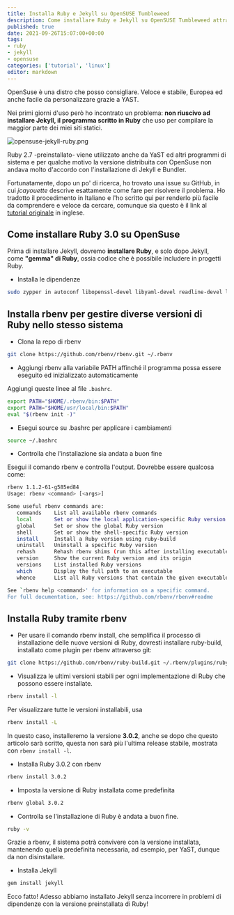 ```yaml
---
title: Installa Ruby e Jekyll su OpenSUSE Tumbleweed
description: Come installare Ruby e Jekyll su OpenSUSE Tumbleweed attraverso rbenv
published: true
date: 2021-09-26T15:07:00+00:00
tags: 
- ruby
- jekyll
- opensuse
categories: ['tutorial', 'linux']
editor: markdown
---
```


OpenSuse è una distro che posso consigliare. Veloce e stabile, Europea ed anche facile da personalizzare grazie a YAST.

Nei primi giorni d'uso però ho incontrato un problema: **non riuscivo ad installare Jekyll, il programma scritto in Ruby** che uso per compilare la maggior parte dei miei siti statici. <!--more-->

![opensuse-jekyll-ruby.png](../opensuse-jekyll-ruby.png "Immagine dell'articolo: il camaleonte di OpenSuse si confronta con le gemme di Ruby tra cui Jekyll")

Ruby 2.7 -preinstallato- viene utilizzato anche da YaST ed altri programmi di sistema e per qualche motivo la versione distribuita con OpenSuse non andava molto d'accordo con l'installazione di Jekyll e Bundler.

Fortunatamente, dopo un po' di ricerca, ho trovato una issue su GitHub, in cui *jcayouette* descrive esattamente come fare per risolvere il problema. Ho tradotto il procedimento in Italiano e l'ho scritto qui per renderlo più facile da comprendere e veloce da cercare, comunque sia questo è il link al [tutorial originale](https://github.com/jekyll/jekyll/issues/6852) in inglese.



## Come installare Ruby 3.0 su OpenSuse

Prima di installare Jekyll, dovremo **installare Ruby**, e solo dopo Jekyll, come **"gemma" di Ruby**, ossia codice che è possibile includere in progetti Ruby.

* Installa le dipendenze
```bash
sudo zypper in autoconf libopenssl-devel libyaml-devel readline-devel libxslt-devel ncurses-devel libffi-devel zlib-devel gdbm-devel libgdbm4
```

## Installa rbenv per gestire diverse versioni di Ruby nello stesso sistema

* Clona la repo di rbenv
```bash
git clone https://github.com/rbenv/rbenv.git ~/.rbenv
```
* Aggiungi rbenv alla variabile PATH affinché il programma possa essere eseguito ed inizializzato automaticamente

Aggiungi queste linee al file `.bashrc`.

```bash
export PATH="$HOME/.rbenv/bin:$PATH"
export PATH="$HOME/usr/local/bin:$PATH"
eval "$(rbenv init -)"
```

* Esegui source su .bashrc per applicare i cambiamenti

```bash
source ~/.bashrc
```

* Controlla che l'installazione sia andata a buon fine

Esegui il comando rbenv e controlla l'output. Dovrebbe essere qualcosa come:

```bash
rbenv 1.1.2-61-g585ed84
Usage: rbenv <command> [<args>]

Some useful rbenv commands are:
   commands    List all available rbenv commands
   local       Set or show the local application-specific Ruby version
   global      Set or show the global Ruby version
   shell       Set or show the shell-specific Ruby version
   install     Install a Ruby version using ruby-build
   uninstall   Uninstall a specific Ruby version
   rehash      Rehash rbenv shims (run this after installing executables)
   version     Show the current Ruby version and its origin
   versions    List installed Ruby versions
   which       Display the full path to an executable
   whence      List all Ruby versions that contain the given executable

See `rbenv help <command>' for information on a specific command.
For full documentation, see: https://github.com/rbenv/rbenv#readme
```

## Installa Ruby tramite rbenv

* Per usare il comando rbenv install, che semplifica il processo di installazione delle nuove versioni di Ruby, dovresti installare ruby-build, installato come plugin per rbenv attraverso git:

```bash
git clone https://github.com/rbenv/ruby-build.git ~/.rbenv/plugins/ruby-build
```

* Visualizza le ultimi versioni stabili per ogni implementazione di Ruby che possono essere installate.

```bash
rbenv install -l
```

Per visualizzare tutte le versioni installabili, usa

```bash
rbenv install -L
```

In questo caso, installeremo la versione **3.0.2**, anche se dopo che questo articolo sarà scritto, questa non sarà più l'ultima release stabile, mostrata con `rbenv install -l`.

* Installa Ruby 3.0.2 con rbenv


```bash
rbenv install 3.0.2
```

* Imposta la versione di Ruby installata come predefinita

```bash
rbenv global 3.0.2
```

* Controlla se l'installazione di Ruby è andata a buon fine.

```bash
ruby -v
```

Grazie a rbenv, il sistema potrà convivere con la versione installata, mantenendo quella predefinita necessaria, ad esempio, per YaST, dunque da non disinstallare.


* Installa Jekyll

```bash
gem install jekyll
```

Ecco fatto! Adesso abbiamo installato Jekyll senza incorrere in problemi di dipendenze con la versione preinstallata di Ruby!
